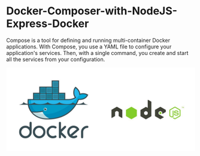 # Docker-Composer-with-NodeJS-Express-Docker
Compose is a tool for defining and running multi-container Docker applications. With Compose, you use a YAML file to configure your application's services. Then, with a single command, you create and start all the services from your configuration.

<img src="https://raw.githubusercontent.com/soumyadip007/Dockerizing-Node-JS-Express-Project/master/flow1.jpeg" >
